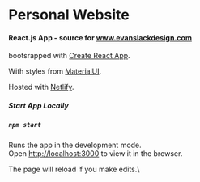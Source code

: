 # Personal Website

#### React.js App - source for www.evanslackdesign.com

bootsrapped with [Create React App](https://github.com/facebook/create-react-app).

With styles from [MaterialUI](https://material-ui.com/).

Hosted with [Netlify](https://www.netlify.com/).

##### Start App Locally


##### `npm start`

Runs the app in the development mode.\
Open [http://localhost:3000](http://localhost:3000) to view it in the browser.

The page will reload if you make edits.\

